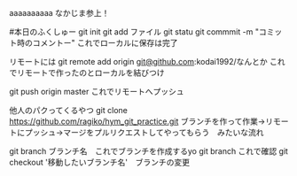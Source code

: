 aaaaaaaaaa
なかじま参上！

#本日のふくしゅー
git init
git add ファイル
git statu
git commmit -m "コミット時のコメントー"
これでローカルに保存は完了

リモートには
git remote add origin git@github.com:kodai1992/なんとか
これでリモートで作ったのとローカルを結びつけ

git push origin master
これでリモートへプッシュ

他人のパクってくるやつ
git clone https://github.com/ragiko/hym_git_practice.git
ブランチを作って作業→リモートにプッシュ→マージをプルリクエストしてやってもらう　みたいな流れ

git branch ブランチ名　これでブランチを作成するyo
git branch これで確認
git checkout '移動したいブランチ名'　ブランチの変更

